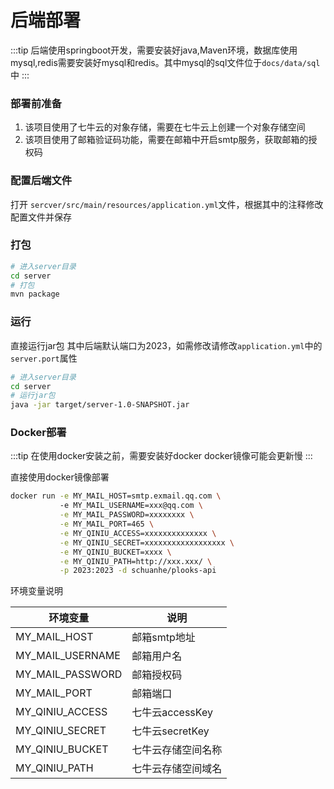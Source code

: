 # 后端部署

:::tip
 后端使用springboot开发，需要安装好java,Maven环境，数据库使用mysql,redis需要安装好mysql和redis。其中mysql的sql文件位于`docs/data/sql`中
:::

### 部署前准备

1. 该项目使用了七牛云的对象存储，需要在七牛云上创建一个对象存储空间
2. 该项目使用了邮箱验证码功能，需要在邮箱中开启smtp服务，获取邮箱的授权码

### 配置后端文件
打开 `sercver/src/main/resources/application.yml`文件，根据其中的注释修改配置文件并保存

### 打包

```bash
# 进入server目录
cd server
# 打包
mvn package
```
### 运行
直接运行jar包
其中后端默认端口为2023，如需修改请修改`application.yml`中的`server.port`属性
```bash
# 进入server目录
cd server
# 运行jar包
java -jar target/server-1.0-SNAPSHOT.jar
```

### Docker部署
:::tip
在使用docker安装之前，需要安装好docker
docker镜像可能会更新慢
:::

直接使用docker镜像部署
```bash
docker run -e MY_MAIL_HOST=smtp.exmail.qq.com \ 
           -e MY_MAIL_USERNAME=xxx@qq.com \
           -e MY_MAIL_PASSWORD=xxxxxxxx \
           -e MY_MAIL_PORT=465 \
           -e MY_QINIU_ACCESS=xxxxxxxxxxxxxx \
           -e MY_QINIU_SECRET=xxxxxxxxxxxxxxxxxx \
           -e MY_QINIU_BUCKET=xxxx \
           -e MY_QINIU_PATH=http://xxx.xxx/ \
           -p 2023:2023 -d schuanhe/plooks-api
```
环境变量说明

| 环境变量             | 说明           |
|------------------|--------------|
| MY_MAIL_HOST     | 邮箱smtp地址     |
| MY_MAIL_USERNAME | 邮箱用户名        |
| MY_MAIL_PASSWORD | 邮箱授权码        |
| MY_MAIL_PORT     | 邮箱端口         |
| MY_QINIU_ACCESS  | 七牛云accessKey |
| MY_QINIU_SECRET  | 七牛云secretKey |
| MY_QINIU_BUCKET  | 七牛云存储空间名称    |
| MY_QINIU_PATH    | 七牛云存储空间域名    |